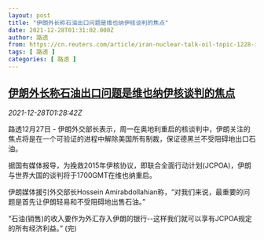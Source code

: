 ```yaml
---
layout: post
title: "伊朗外长称石油出口问题是维也纳伊核谈判的焦点"
date: 2021-12-28T01:31:02.000Z
author: 路透
from: https://cn.reuters.com/article/iran-nuclear-talk-oil-topic-1228-idCNKBS2J702K
tags: [ 路透 ]
categories: [ 路透 ]
---
```

<!--1640655062000-->
[伊朗外长称石油出口问题是维也纳伊核谈判的焦点](https://cn.reuters.com/article/iran-nuclear-talk-oil-topic-1228-idCNKBS2J702K)
------

<div>
<div><i>2021-12-28T01:28:42Z</i></div><p>路透12月27日 - 伊朗外交部长表示，周一在奥地利重启的核谈判中，伊朗关注的焦点将是在一个可验证的进程中解除美国所有制裁，保证德黑兰不受阻碍地出口石油。</p><p>据国有媒体报导，为挽救2015年伊核协议，即联合全面行动计划(JCPOA)，伊朗与世界大国的谈判将于1700GMT在维也纳重启。</p><p>伊朗媒体援引外交部长Hossein Amirabdollahian称，“对我们来说，最重要的问题是首先让伊朗轻易和不受阻碍地出售石油。”</p><p>“石油(销售)的收入要作为外汇存入伊朗的银行--这样我们就可以享有JCPOA规定的所有经济利益。” (完)</p>
</div>
